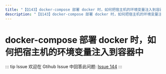```yaml
---
title: "【Q143】docker-compose 部署 docker 时，如何把宿主机的环境变量注入到容器中 | docker高频面试题"
description: "【Q143】docker-compose 部署 docker 时，如何把宿主机的环境变量注入到容器中 字节跳动面试题、阿里腾讯面试题、美团小米面试题。"
---
```


# docker-compose 部署 docker 时，如何把宿主机的环境变量注入到容器中

::: tip Issue
欢迎在 Gtihub Issue 中回答此问题: [Issue 144](https://github.com/shfshanyue/Daily-Question/issues/144)
:::
